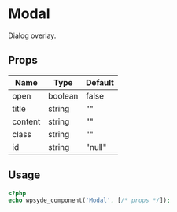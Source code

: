 # Modal

Dialog overlay.

## Props

| Name | Type | Default |
|------|------|---------|
| open | boolean | false |
| title | string | "" |
| content | string | "" |
| class | string | "" |
| id | string | "null" |

## Usage

```php
<?php
echo wpsyde_component('Modal', [/* props */]);
```
